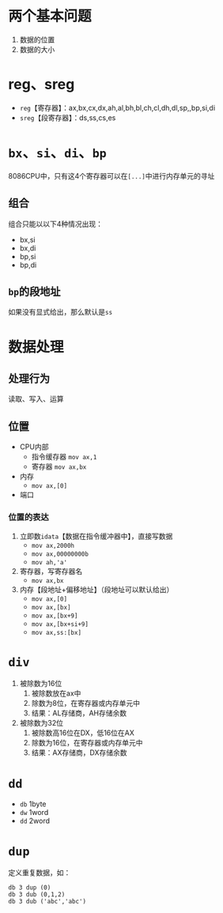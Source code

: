 
# 两个基本问题
1. 数据的位置
2. 数据的大小

# reg、sreg
- `reg`【寄存器】：ax,bx,cx,dx,ah,al,bh,bl,ch,cl,dh,dl,sp,,bp,si,di
- `sreg`【段寄存器】：ds,ss,cs,es

# `bx`、`si`、`di`、`bp`
8086CPU中，只有这4个寄存器可以在`[...]`中进行内存单元的寻址

## 组合
组合只能以以下4种情况出现：
- bx,si
- bx,di
- bp,si
- bp,di

## `bp`的段地址
如果没有显式给出，那么默认是`ss`

# 数据处理
## 处理行为
读取、写入、运算

## 位置
- CPU内部
    - 指令缓存器 `mov ax,1`
    - 寄存器 `mov ax,bx`
- 内存
    - `mov ax,[0]`
- 端口

### 位置的表达
1. 立即数`idata`【数据在指令缓冲器中】，直接写数据
    - `mov ax,2000h`
    - `mov ax,00000000b`
    - `mov ah,'a'`
2. 寄存器，写寄存器名
    - `mov ax,bx`
3. 内存【段地址+偏移地址】（段地址可以默认给出）
    - `mov ax,[0]`
    - `mov ax,[bx]`
    - `mov ax,[bx+9]`
    - `mov ax,[bx+si+9]`
    - `mov ax,ss:[bx]`

# `div`
1. 被除数为16位
    1. 被除数放在ax中
    2. 除数为8位，在寄存器或内存单元中
    3. 结果：AL存储商，AH存储余数
2. 被除数为32位
    1. 被除数高16位在DX，低16位在AX
    2. 除数为16位，在寄存器或内存单元中
    3. 结果：AX存储商，DX存储余数

# `dd`
- `db` 1byte
- `dw` 1word
- `dd` 2word

# `dup`
定义重复数据，如：
```
db 3 dup (0)
db 3 dub (0,1,2)
db 3 dub ('abc','abc')
```